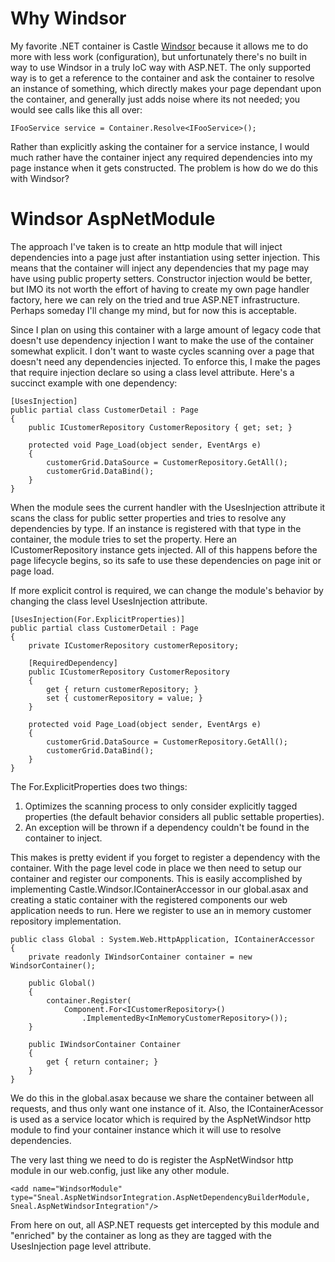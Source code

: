 # Why Windsor #

My favorite .NET container is Castle [Windsor](http://www.castleproject.org) because it allows me to do more with less work (configuration), but unfortunately there's no built in way to use Windsor in a truly IoC way with ASP.NET.  The only supported way is to get a reference to the container and ask the container to resolve an instance of something, which directly makes your page dependant upon the container, and generally just adds noise where its not needed; you would see calls like this all over:
```
IFooService service = Container.Resolve<IFooService>();
```
Rather than explicitly asking the container for a service instance, I would much rather have the container inject any required dependencies into my page instance when it gets constructed.  The problem is how do we do this with Windsor?

# Windsor AspNetModule #

The approach I've taken is to create an http module that will inject dependencies into a page just after instantiation using setter injection.  This means that the container will inject any dependencies that my page may have using public property setters.  Constructor injection would be better, but IMO its not worth the effort of having to create my own page handler factory, here we can rely on the tried and true ASP.NET infrastructure.  Perhaps someday I'll change my mind, but for now this is acceptable.

Since I plan on using this container with a large amount of legacy code that doesn't use dependency injection I want to make the use of the container somewhat explicit.  I don't want to waste cycles scanning over a page that doesn't need any dependencies injected.  To enforce this, I make the pages that require injection declare so using a class level attribute.  Here's a succinct example with one dependency:
```
[UsesInjection]
public partial class CustomerDetail : Page
{
    public ICustomerRepository CustomerRepository { get; set; }

    protected void Page_Load(object sender, EventArgs e)
    {
        customerGrid.DataSource = CustomerRepository.GetAll();
        customerGrid.DataBind();
    }
}
```
When the module sees the current handler with the UsesInjection attribute it scans the class for public setter properties and tries to resolve any dependencies by type. If an instance is registered with that type in the container, the module tries to set the property. Here an ICustomerRepository instance gets injected. All of this happens before the page lifecycle begins, so its safe to use these dependencies on page init or page load.

If more explicit control is required, we can change the module's behavior by changing the class level UsesInjection attribute.
```
[UsesInjection(For.ExplicitProperties)]
public partial class CustomerDetail : Page
{
    private ICustomerRepository customerRepository;

    [RequiredDependency]
    public ICustomerRepository CustomerRepository
    {
        get { return customerRepository; }
        set { customerRepository = value; }
    }

    protected void Page_Load(object sender, EventArgs e)
    {
        customerGrid.DataSource = CustomerRepository.GetAll();
        customerGrid.DataBind();
    }
}
```
The For.ExplicitProperties does two things:

  1. Optimizes the scanning process to only consider explicitly tagged properties (the default behavior considers all public settable properties).
  1. An exception will be thrown if a dependency couldn't be found in the container to inject.

This makes is pretty evident if you forget to register a dependency with the container.
With the page level code in place we then need to setup our container and register our components. This is easily accomplished by implementing Castle.Windsor.IContainerAccessor in our global.asax and creating a static container with the registered components our web application needs to run.  Here we register to use an in memory customer repository implementation.
```
public class Global : System.Web.HttpApplication, IContainerAccessor
{
    private readonly IWindsorContainer container = new WindsorContainer();

    public Global()
    {
        container.Register(
            Component.For<ICustomerRepository>()
                .ImplementedBy<InMemoryCustomerRepository>());
    }

    public IWindsorContainer Container
    {
        get { return container; }
    }
}
```
We do this in the global.asax because we share the container between all requests, and thus only want one instance of it. Also, the IContainerAcessor is used as a service locator which is required by the AspNetWindsor http module to find your container instance which it will use to resolve dependencies.

The very last thing we need to do is register the AspNetWindsor http module in our web.config, just like any other module.
```
<add name="WindsorModule" type="Sneal.AspNetWindsorIntegration.AspNetDependencyBuilderModule, Sneal.AspNetWindsorIntegration"/>
```
From here on out, all ASP.NET requests get intercepted by this module and "enriched" by the container as long as they are tagged with the UsesInjection page level attribute.